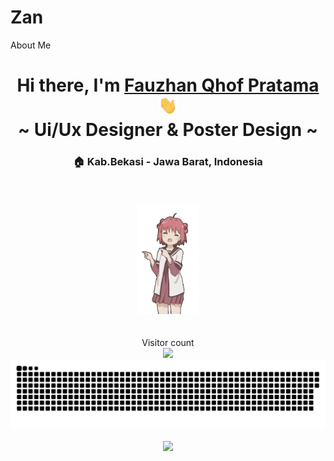 # Zan
About Me
<div align="center">
  <h1>Hi there, I'm <a href='https://www.instagram.com/qhof.zn/'>Fauzhan Qhof Pratama</a><img src="https://github.com/ABSphreak/ABSphreak/blob/master/gifs/Hi.gif" width="30px" height="30px"><br/>~ Ui/Ux Designer & Poster Design ~</h1>
  <h3>🏠 Kab.Bekasi - Jawa Barat, Indonesia</h3>
</div>

<br/>
<br/>

<div align = "center">
  <img src="5YPk.gif" width = 100>
</div>

<br/>
<br/>

<div align="center"> 
  Visitor count<br>
  <img src="https://profile-counter.glitch.me/ZanZan17/count.svg" />
</div>
<a href=#><img src="contribution.svg"></a>
<br/>
<br/>

<div align = "center">
  <img src = "https://github-readme-streak-stats.herokuapp.com?user=ZanZan17&theme=dark&hide_border=true" width = 400>
</div>
